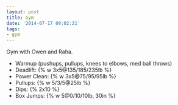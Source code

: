 ```yaml
---
layout: post
title: Gym
date: '2014-07-17 09:02:21'
tags:
- gym
---
```


Gym with Owen and Raha.

- Warmup (pushups, pullups, knees to elbows, med ball throws)
- Deadlift: {% w 3x5@135/185/235lb %}
- Power Clean: {% w 3x5@75/95/95lb %}
- Pullups: {% w 5/3/5@25lb %}
- Dips: {% 2x10 %}
- Box Jumps: {% w 5@0/10/10lb, 30in %}

